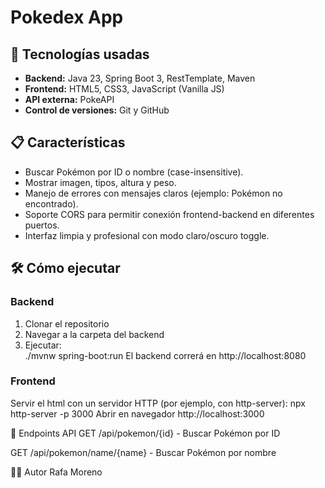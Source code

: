 # Pokedex App

## 🚀 Tecnologías usadas
- **Backend:** Java 23, Spring Boot 3, RestTemplate, Maven  
- **Frontend:** HTML5, CSS3, JavaScript (Vanilla JS)  
- **API externa:** PokeAPI  
- **Control de versiones:** Git y GitHub  

## 📋 Características
- Buscar Pokémon por ID o nombre (case-insensitive).  
- Mostrar imagen, tipos, altura y peso.  
- Manejo de errores con mensajes claros (ejemplo: Pokémon no encontrado).  
- Soporte CORS para permitir conexión frontend-backend en diferentes puertos.  
- Interfaz limpia y profesional con modo claro/oscuro toggle.  

## 🛠️ Cómo ejecutar

### Backend
1. Clonar el repositorio  
2. Navegar a la carpeta del backend  
3. Ejecutar:  
./mvnw spring-boot:run
El backend correrá en http://localhost:8080

### Frontend


Servir el html con un servidor HTTP (por ejemplo, con http-server):
npx http-server -p 3000
Abrir en navegador http://localhost:3000

🔧 Endpoints API
GET /api/pokemon/{id} - Buscar Pokémon por ID

GET /api/pokemon/name/{name} - Buscar Pokémon por nombre

🧑‍💻 Autor
Rafa Moreno
